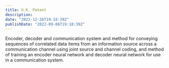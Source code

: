 ```yaml
---
title: U.K. Patent
description:
date: "2022-12-26T19:18:39Z"
publishDate: "2022-09-06T19:18:39Z"
---
```


Encoder, decoder and communication system and method for conveying sequences of correlated data items from an information source across a communication channel using joint source and channel coding, and method of training an encoder neural network and decoder neural network for use in a communication system.
